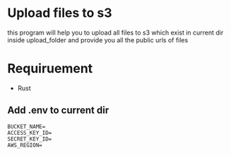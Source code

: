 # Upload files to s3
this program will help you to upload all files to s3 which exist in current dir inside upload_folder and provide you all the public urls of files
# Requiruement
- Rust
## Add .env to current dir
```env
BUCKET_NAME=
ACCESS_KEY_ID=
SECRET_KEY_ID=
AWS_REGION=

```